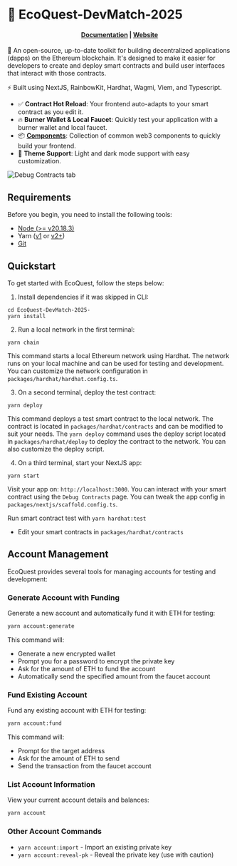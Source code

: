 # 🌱 EcoQuest-DevMatch-2025

<h4 align="center">
  <a href="https://docs.scaffoldeth.io">Documentation</a> |
  <a href="https://scaffoldeth.io">Website</a>
</h4>

🚀 An open-source, up-to-date toolkit for building decentralized applications 
(dapps) on the Ethereum blockchain. It's designed to make it easier for developers to create and deploy smart contracts and build user interfaces that interact 
with those contracts.

⚡ Built using NextJS, RainbowKit, Hardhat, Wagmi, Viem, and Typescript.    

- ✅ **Contract Hot Reload**: Your frontend auto-adapts to your smart contract 
as you edit it.
- 🔥 **Burner Wallet & Local Faucet**: Quickly test your application with a burner wallet and local faucet.
- 📦 [**Components**](https://docs.scaffoldeth.io/components/): Collection of 
common web3 components to quickly build your frontend.
- 🎨 **Theme Support**: Light and dark mode support with easy customization.

![Debug Contracts tab](https://github.com/scaffold-eth/scaffold-eth-2/assets/55535804/b237af0c-5027-4849-a5c1-2e31495cccb1)

## Requirements

Before you begin, you need to install the following tools:

- [Node (>= v20.18.3)](https://nodejs.org/en/download/)
- Yarn ([v1](https://classic.yarnpkg.com/en/docs/install/) or [v2+](https://yarnpkg.com/getting-started/install))
- [Git](https://git-scm.com/downloads)

## Quickstart

To get started with EcoQuest, follow the steps below:

1. Install dependencies if it was skipped in CLI:

```
cd EcoQuest-DevMatch-2025-
yarn install
```

2. Run a local network in the first terminal:

```
yarn chain
```

This command starts a local Ethereum network using Hardhat. The network runs on 
your local machine and can be used for testing and development. You can customize the network configuration in `packages/hardhat/hardhat.config.ts`.

3. On a second terminal, deploy the test contract:

```
yarn deploy
```

This command deploys a test smart contract to the local network. The contract is located in `packages/hardhat/contracts` and can be modified to suit your needs. The `yarn deploy` command uses the deploy script located in `packages/hardhat/deploy` to deploy the contract to the network. You can also customize the deploy script.

4. On a third terminal, start your NextJS app:

```
yarn start
```

Visit your app on: `http://localhost:3000`. You can interact with your smart contract using the `Debug Contracts` page. You can tweak the app config in `packages/nextjs/scaffold.config.ts`.

Run smart contract test with `yarn hardhat:test`

- Edit your smart contracts in `packages/hardhat/contracts`

## Account Management

EcoQuest provides several tools for managing accounts for testing and development:

### Generate Account with Funding

Generate a new account and automatically fund it with ETH for testing:

```bash
yarn account:generate
```

This command will:
- Generate a new encrypted wallet
- Prompt you for a password to encrypt the private key
- Ask for the amount of ETH to fund the account
- Automatically send the specified amount from the faucet account

### Fund Existing Account

Fund any existing account with ETH for testing:

```bash
yarn account:fund
```

This command will:
- Prompt for the target address
- Ask for the amount of ETH to send
- Send the transaction from the faucet account

### List Account Information

View your current account details and balances:

```bash
yarn account
```

### Other Account Commands

- `yarn account:import` - Import an existing private key
- `yarn account:reveal-pk` - Reveal the private key (use with caution)